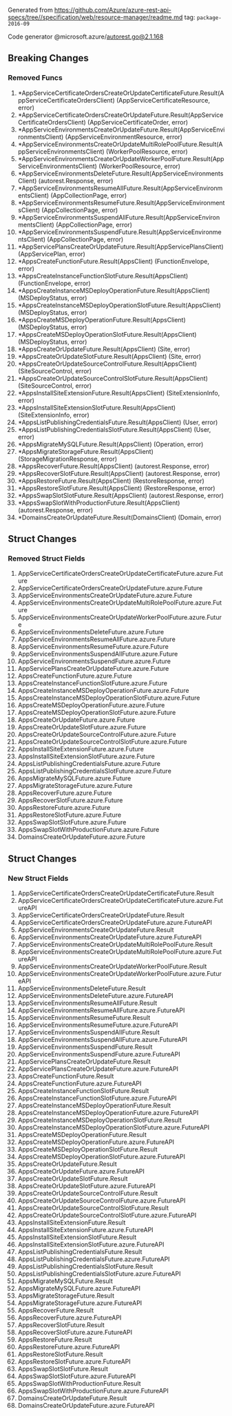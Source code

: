 Generated from https://github.com/Azure/azure-rest-api-specs/tree//specification/web/resource-manager/readme.md tag: `package-2016-09`

Code generator @microsoft.azure/autorest.go@2.1.168

## Breaking Changes

### Removed Funcs

1. *AppServiceCertificateOrdersCreateOrUpdateCertificateFuture.Result(AppServiceCertificateOrdersClient) (AppServiceCertificateResource, error)
1. *AppServiceCertificateOrdersCreateOrUpdateFuture.Result(AppServiceCertificateOrdersClient) (AppServiceCertificateOrder, error)
1. *AppServiceEnvironmentsCreateOrUpdateFuture.Result(AppServiceEnvironmentsClient) (AppServiceEnvironmentResource, error)
1. *AppServiceEnvironmentsCreateOrUpdateMultiRolePoolFuture.Result(AppServiceEnvironmentsClient) (WorkerPoolResource, error)
1. *AppServiceEnvironmentsCreateOrUpdateWorkerPoolFuture.Result(AppServiceEnvironmentsClient) (WorkerPoolResource, error)
1. *AppServiceEnvironmentsDeleteFuture.Result(AppServiceEnvironmentsClient) (autorest.Response, error)
1. *AppServiceEnvironmentsResumeAllFuture.Result(AppServiceEnvironmentsClient) (AppCollectionPage, error)
1. *AppServiceEnvironmentsResumeFuture.Result(AppServiceEnvironmentsClient) (AppCollectionPage, error)
1. *AppServiceEnvironmentsSuspendAllFuture.Result(AppServiceEnvironmentsClient) (AppCollectionPage, error)
1. *AppServiceEnvironmentsSuspendFuture.Result(AppServiceEnvironmentsClient) (AppCollectionPage, error)
1. *AppServicePlansCreateOrUpdateFuture.Result(AppServicePlansClient) (AppServicePlan, error)
1. *AppsCreateFunctionFuture.Result(AppsClient) (FunctionEnvelope, error)
1. *AppsCreateInstanceFunctionSlotFuture.Result(AppsClient) (FunctionEnvelope, error)
1. *AppsCreateInstanceMSDeployOperationFuture.Result(AppsClient) (MSDeployStatus, error)
1. *AppsCreateInstanceMSDeployOperationSlotFuture.Result(AppsClient) (MSDeployStatus, error)
1. *AppsCreateMSDeployOperationFuture.Result(AppsClient) (MSDeployStatus, error)
1. *AppsCreateMSDeployOperationSlotFuture.Result(AppsClient) (MSDeployStatus, error)
1. *AppsCreateOrUpdateFuture.Result(AppsClient) (Site, error)
1. *AppsCreateOrUpdateSlotFuture.Result(AppsClient) (Site, error)
1. *AppsCreateOrUpdateSourceControlFuture.Result(AppsClient) (SiteSourceControl, error)
1. *AppsCreateOrUpdateSourceControlSlotFuture.Result(AppsClient) (SiteSourceControl, error)
1. *AppsInstallSiteExtensionFuture.Result(AppsClient) (SiteExtensionInfo, error)
1. *AppsInstallSiteExtensionSlotFuture.Result(AppsClient) (SiteExtensionInfo, error)
1. *AppsListPublishingCredentialsFuture.Result(AppsClient) (User, error)
1. *AppsListPublishingCredentialsSlotFuture.Result(AppsClient) (User, error)
1. *AppsMigrateMySQLFuture.Result(AppsClient) (Operation, error)
1. *AppsMigrateStorageFuture.Result(AppsClient) (StorageMigrationResponse, error)
1. *AppsRecoverFuture.Result(AppsClient) (autorest.Response, error)
1. *AppsRecoverSlotFuture.Result(AppsClient) (autorest.Response, error)
1. *AppsRestoreFuture.Result(AppsClient) (RestoreResponse, error)
1. *AppsRestoreSlotFuture.Result(AppsClient) (RestoreResponse, error)
1. *AppsSwapSlotSlotFuture.Result(AppsClient) (autorest.Response, error)
1. *AppsSwapSlotWithProductionFuture.Result(AppsClient) (autorest.Response, error)
1. *DomainsCreateOrUpdateFuture.Result(DomainsClient) (Domain, error)

## Struct Changes

### Removed Struct Fields

1. AppServiceCertificateOrdersCreateOrUpdateCertificateFuture.azure.Future
1. AppServiceCertificateOrdersCreateOrUpdateFuture.azure.Future
1. AppServiceEnvironmentsCreateOrUpdateFuture.azure.Future
1. AppServiceEnvironmentsCreateOrUpdateMultiRolePoolFuture.azure.Future
1. AppServiceEnvironmentsCreateOrUpdateWorkerPoolFuture.azure.Future
1. AppServiceEnvironmentsDeleteFuture.azure.Future
1. AppServiceEnvironmentsResumeAllFuture.azure.Future
1. AppServiceEnvironmentsResumeFuture.azure.Future
1. AppServiceEnvironmentsSuspendAllFuture.azure.Future
1. AppServiceEnvironmentsSuspendFuture.azure.Future
1. AppServicePlansCreateOrUpdateFuture.azure.Future
1. AppsCreateFunctionFuture.azure.Future
1. AppsCreateInstanceFunctionSlotFuture.azure.Future
1. AppsCreateInstanceMSDeployOperationFuture.azure.Future
1. AppsCreateInstanceMSDeployOperationSlotFuture.azure.Future
1. AppsCreateMSDeployOperationFuture.azure.Future
1. AppsCreateMSDeployOperationSlotFuture.azure.Future
1. AppsCreateOrUpdateFuture.azure.Future
1. AppsCreateOrUpdateSlotFuture.azure.Future
1. AppsCreateOrUpdateSourceControlFuture.azure.Future
1. AppsCreateOrUpdateSourceControlSlotFuture.azure.Future
1. AppsInstallSiteExtensionFuture.azure.Future
1. AppsInstallSiteExtensionSlotFuture.azure.Future
1. AppsListPublishingCredentialsFuture.azure.Future
1. AppsListPublishingCredentialsSlotFuture.azure.Future
1. AppsMigrateMySQLFuture.azure.Future
1. AppsMigrateStorageFuture.azure.Future
1. AppsRecoverFuture.azure.Future
1. AppsRecoverSlotFuture.azure.Future
1. AppsRestoreFuture.azure.Future
1. AppsRestoreSlotFuture.azure.Future
1. AppsSwapSlotSlotFuture.azure.Future
1. AppsSwapSlotWithProductionFuture.azure.Future
1. DomainsCreateOrUpdateFuture.azure.Future

## Struct Changes

### New Struct Fields

1. AppServiceCertificateOrdersCreateOrUpdateCertificateFuture.Result
1. AppServiceCertificateOrdersCreateOrUpdateCertificateFuture.azure.FutureAPI
1. AppServiceCertificateOrdersCreateOrUpdateFuture.Result
1. AppServiceCertificateOrdersCreateOrUpdateFuture.azure.FutureAPI
1. AppServiceEnvironmentsCreateOrUpdateFuture.Result
1. AppServiceEnvironmentsCreateOrUpdateFuture.azure.FutureAPI
1. AppServiceEnvironmentsCreateOrUpdateMultiRolePoolFuture.Result
1. AppServiceEnvironmentsCreateOrUpdateMultiRolePoolFuture.azure.FutureAPI
1. AppServiceEnvironmentsCreateOrUpdateWorkerPoolFuture.Result
1. AppServiceEnvironmentsCreateOrUpdateWorkerPoolFuture.azure.FutureAPI
1. AppServiceEnvironmentsDeleteFuture.Result
1. AppServiceEnvironmentsDeleteFuture.azure.FutureAPI
1. AppServiceEnvironmentsResumeAllFuture.Result
1. AppServiceEnvironmentsResumeAllFuture.azure.FutureAPI
1. AppServiceEnvironmentsResumeFuture.Result
1. AppServiceEnvironmentsResumeFuture.azure.FutureAPI
1. AppServiceEnvironmentsSuspendAllFuture.Result
1. AppServiceEnvironmentsSuspendAllFuture.azure.FutureAPI
1. AppServiceEnvironmentsSuspendFuture.Result
1. AppServiceEnvironmentsSuspendFuture.azure.FutureAPI
1. AppServicePlansCreateOrUpdateFuture.Result
1. AppServicePlansCreateOrUpdateFuture.azure.FutureAPI
1. AppsCreateFunctionFuture.Result
1. AppsCreateFunctionFuture.azure.FutureAPI
1. AppsCreateInstanceFunctionSlotFuture.Result
1. AppsCreateInstanceFunctionSlotFuture.azure.FutureAPI
1. AppsCreateInstanceMSDeployOperationFuture.Result
1. AppsCreateInstanceMSDeployOperationFuture.azure.FutureAPI
1. AppsCreateInstanceMSDeployOperationSlotFuture.Result
1. AppsCreateInstanceMSDeployOperationSlotFuture.azure.FutureAPI
1. AppsCreateMSDeployOperationFuture.Result
1. AppsCreateMSDeployOperationFuture.azure.FutureAPI
1. AppsCreateMSDeployOperationSlotFuture.Result
1. AppsCreateMSDeployOperationSlotFuture.azure.FutureAPI
1. AppsCreateOrUpdateFuture.Result
1. AppsCreateOrUpdateFuture.azure.FutureAPI
1. AppsCreateOrUpdateSlotFuture.Result
1. AppsCreateOrUpdateSlotFuture.azure.FutureAPI
1. AppsCreateOrUpdateSourceControlFuture.Result
1. AppsCreateOrUpdateSourceControlFuture.azure.FutureAPI
1. AppsCreateOrUpdateSourceControlSlotFuture.Result
1. AppsCreateOrUpdateSourceControlSlotFuture.azure.FutureAPI
1. AppsInstallSiteExtensionFuture.Result
1. AppsInstallSiteExtensionFuture.azure.FutureAPI
1. AppsInstallSiteExtensionSlotFuture.Result
1. AppsInstallSiteExtensionSlotFuture.azure.FutureAPI
1. AppsListPublishingCredentialsFuture.Result
1. AppsListPublishingCredentialsFuture.azure.FutureAPI
1. AppsListPublishingCredentialsSlotFuture.Result
1. AppsListPublishingCredentialsSlotFuture.azure.FutureAPI
1. AppsMigrateMySQLFuture.Result
1. AppsMigrateMySQLFuture.azure.FutureAPI
1. AppsMigrateStorageFuture.Result
1. AppsMigrateStorageFuture.azure.FutureAPI
1. AppsRecoverFuture.Result
1. AppsRecoverFuture.azure.FutureAPI
1. AppsRecoverSlotFuture.Result
1. AppsRecoverSlotFuture.azure.FutureAPI
1. AppsRestoreFuture.Result
1. AppsRestoreFuture.azure.FutureAPI
1. AppsRestoreSlotFuture.Result
1. AppsRestoreSlotFuture.azure.FutureAPI
1. AppsSwapSlotSlotFuture.Result
1. AppsSwapSlotSlotFuture.azure.FutureAPI
1. AppsSwapSlotWithProductionFuture.Result
1. AppsSwapSlotWithProductionFuture.azure.FutureAPI
1. DomainsCreateOrUpdateFuture.Result
1. DomainsCreateOrUpdateFuture.azure.FutureAPI
